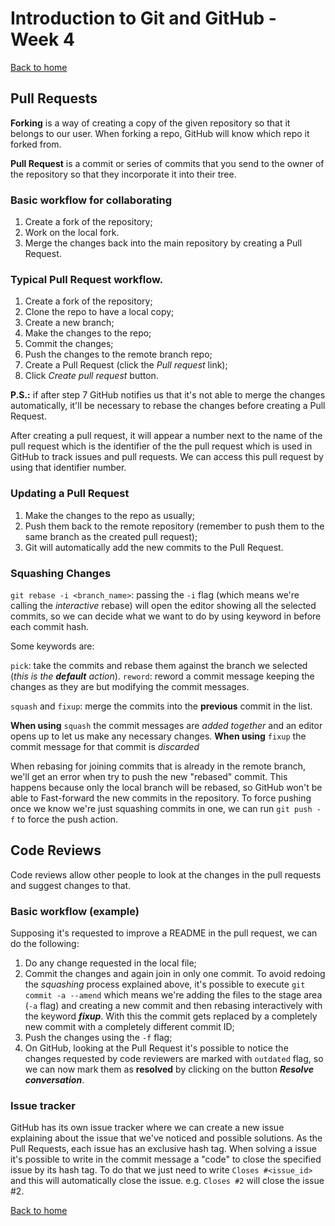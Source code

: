 # Introduction to Git and GitHub - Week 4

[Back to home](README.md)

## Pull Requests

**Forking** is a way of creating a copy of the given repository so that it belongs to our user. When forking a repo, GitHub will know which repo it forked from.

**Pull Request** is a commit or series of commits that you send to the owner of the repository so that they incorporate it into their tree.

### Basic workflow for collaborating

1. Create a fork of the repository;
2. Work on the local fork.
3. Merge the changes back into the main repository by creating a Pull Request.

### Typical Pull Request workflow.

1. Create a fork of the repository;
2. Clone the repo to have a local copy;
3. Create a new branch;
4. Make the changes to the repo;
5. Commit the changes;
6. Push the changes to the remote branch repo;
7. Create a Pull Request (click the _Pull request_ link);
8. Click _Create pull request_ button.

**P.S.:** if after step 7 GitHub notifies us that it's not able to merge the changes automatically, it'll be necessary to rebase the changes before creating a Pull Request.

After creating a pull request, it will appear a number next to the name of the pull request which is the identifier of the the pull request which is used in GitHub to track issues and pull requests. We can access this pull request by using that identifier number.

### Updating a Pull Request

1. Make the changes to the repo as usually;
2. Push them back to the remote repository (remember to push them to the same branch as the created pull request);
3. Git will automatically add the new commits to the Pull Request.

### Squashing Changes

`git rebase -i <branch_name>`: passing the `-i` flag (which means we're calling the _interactive_ rebase) will open the editor showing all the selected commits, so we can decide what we want to do by using keyword in before each commit hash.

Some keywords are:

`pick`: take the commits and rebase them against the branch we selected (_this is the **default** action_).
`reword`: reword a commit message keeping the changes as they are but modifying the commit messages.

`squash` and `fixup`: merge the commits into the **previous** commit in the list.

**When using** `squash` the commit messages are _added together_ and an editor opens up to let us make any necessary changes.
**When using** `fixup` the commit message for that commit is _discarded_

When rebasing for joining commits that is already in the remote branch, we'll get an error when try to push the new "rebased" commit. This happens because only the local branch will be rebased, so GitHub won't be able to Fast-forward the new commits in the repository. To force pushing once we know we're just squashing commits in one, we can run `git push -f` to force the push action.

## Code Reviews

Code reviews allow other people to look at the changes in the pull requests and suggest changes to that.

### Basic workflow (example)

Supposing it's requested to improve a README in the pull request, we can do the following:

1. Do any change requested in the local file;
2. Commit the changes and again join in only one commit. To avoid redoing the _squashing_ process explained above, it's possible to execute `git commit -a --amend` which means we're adding the files to the stage area (`-a` flag) and creating a new commit and then rebasing interactively with the keyword **_fixup_**. With this the commit gets replaced by a completely new commit with a completely different commit ID;
3. Push the changes using the `-f` flag;
4. On GitHub, looking at the Pull Request it's possible to notice the changes requested by code reviewers are marked with `outdated` flag, so we can now mark them as **resolved** by clicking on the button **_Resolve conversation_**.

### Issue tracker

GitHub has its own issue tracker where we can create a new issue explaining about the issue that we've noticed and possible solutions. As the Pull Requests, each issue has an exclusive hash tag.
When solving a issue it's possible to write in the commit message a "code" to close the specified issue by its hash tag. To do that we just need to write `Closes #<issue_id>` and this will automatically close the issue. e.g. `Closes #2` will close the issue #2.

[Back to home](README.md)
